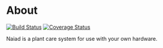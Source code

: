 # About

[![Build Status](https://travis-ci.org/bartfeenstra/naiad.svg?branch=master)](https://travis-ci.org/bartfeenstra/naiad) [![Coverage Status](https://coveralls.io/repos/github/bartfeenstra/naiad/badge.svg?branch=master)](https://coveralls.io/github/bartfeenstra/naiad?branch=master)

Naiad is a plant care system for use with your own hardware.
